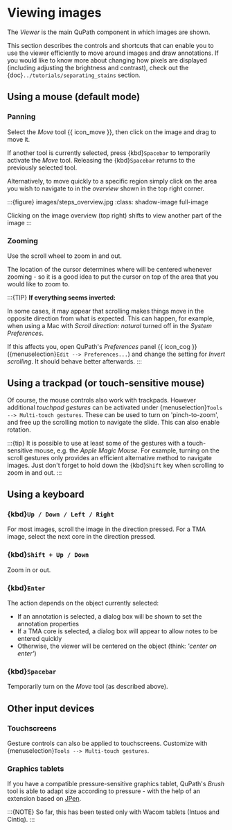 # Viewing images

The *Viewer* is the main QuPath component in which images are shown.

This section describes the controls and shortcuts that can enable you to use the viewer efficiently to move around images and draw annotations.
If you would like to know more about changing how pixels are displayed (including adjusting the brightness and contrast), check out the {doc}`../tutorials/separating_stains` section.

## Using a mouse (default mode)

### Panning

Select the *Move* tool {{ icon_move }}, then click on the image and drag to move it.

If another tool is currently selected, press {kbd}`Spacebar` to temporarily activate the *Move* tool.
Releasing the {kbd}`Spacebar` returns to the previously selected tool.

Alternatively, to move quickly to a specific region simply click on the area you wish to navigate to in the *overview* shown in the top right corner.

:::{figure} images/steps_overview.jpg
:class: shadow-image full-image

Clicking on the image overview (top right) shifts to view another part of the image
:::

### Zooming

Use the scroll wheel to zoom in and out.

The location of the cursor determines where will be centered whenever zooming - so it is a good idea to put the cursor on top of the area that you would like to zoom to.

:::{TIP}
**If everything seems inverted:**

In some cases, it may appear that scrolling makes things move in the opposite direction from what is expected.
This can happen, for example, when using a Mac with *Scroll direction: natural* turned off in the *System Preferences*.

If this affects you, open QuPath's *Preferences* panel {{ icon_cog }} ({menuselection}`Edit --> Preferences...`) and change the setting for *Invert scrolling*.
It should behave better afterwards.
:::

## Using a trackpad (or touch-sensitive mouse)

Of course, the mouse controls also work with trackpads.
However additional *touchpad gestures* can be activated under {menuselection}`Tools --> Multi-touch gestures`.
These can be used to turn on 'pinch-to-zoom', and free up the scrolling motion to navigate the slide.
This can also enable rotation.

:::{tip}
It is possible to use at least some of the gestures with a touch-sensitive mouse, e.g. the *Apple Magic Mouse*.
For example, turning on the scroll gestures only provides an efficient alternative method to navigate images.
Just don't forget to hold down the {kbd}`Shift` key when scrolling to zoom in and out.
:::

## Using a keyboard

### {kbd}`Up / Down / Left / Right`

For most images, scroll the image in the direction pressed.
For a TMA image, select the next core in the direction pressed.

### {kbd}`Shift + Up / Down`

Zoom in or out.

### {kbd}`Enter`

The action depends on the object currently selected:

- If an annotation is selected, a dialog box will be shown to set the annotation properties
- If a TMA core is selected, a dialog box will appear to allow notes to be entered quickly
- Otherwise, the viewer will be centered on the object (think: *'center on enter'*)

### {kbd}`Spacebar`

Temporarily turn on the *Move* tool (as described above).

## Other input devices

### Touchscreens

Gesture controls can also be applied to touchscreens.
Customize with {menuselection}`Tools --> Multi-touch gestures`.

### Graphics tablets

If you have a compatible pressure-sensitive graphics tablet, QuPath's *Brush* tool is able to adapt size according to pressure - with the help of an extension based on [JPen](http://jpen.sourceforge.net/html-home/).

:::{NOTE}
So far, this has been tested only with Wacom tablets (Intuos and Cintiq).
:::
